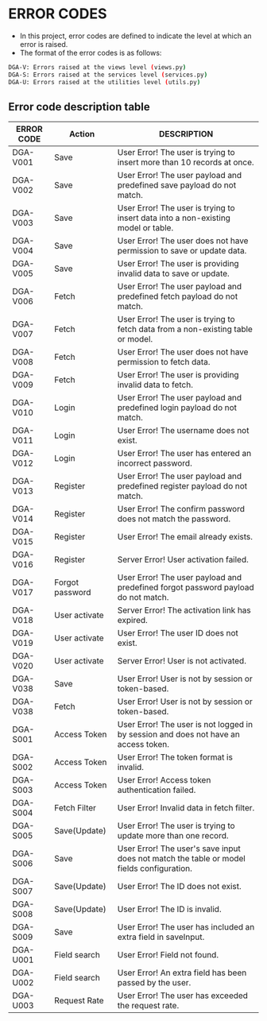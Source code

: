# ERROR CODES

- In this project, error codes are defined to indicate the level at which an
  error is raised.
- The format of the error codes is as follows:

```bash
DGA-V: Errors raised at the views level (views.py)
DGA-S: Errors raised at the services level (services.py)
DGA-U: Errors raised at the utilities level (utils.py)
```

## Error code description table

| ERROR CODE | Action          | DESCRIPTION                                                                               |
|------------|-----------------|-------------------------------------------------------------------------------------------|
| DGA-V001   | Save            | User Error! The user is trying to insert more than 10 records at once.                    |
| DGA-V002   | Save            | User Error! The user payload and predefined save payload do not match.                    |
| DGA-V003   | Save            | User Error! The user is trying to insert data into a non-existing model or table.         |
| DGA-V004   | Save            | User Error! The user does not have permission to save or update data.                     |
| DGA-V005   | Save            | User Error! The user is providing invalid data to save or update.                         |
| DGA-V006   | Fetch           | User Error! The user payload and predefined fetch payload do not match.                   |
| DGA-V007   | Fetch           | User Error! The user is trying to fetch data from a non-existing table or model.          |
| DGA-V008   | Fetch           | User Error! The user does not have permission to fetch data.                              |
| DGA-V009   | Fetch           | User Error! The user is providing invalid data to fetch.                                  |
| DGA-V010   | Login           | User Error! The user payload and predefined login payload do not match.                   |
| DGA-V011   | Login           | User Error! The username does not exist.                                                  |
| DGA-V012   | Login           | User Error! The user has entered an incorrect password.                                   |
| DGA-V013   | Register        | User Error! The user payload and predefined register payload do not match.                |
| DGA-V014   | Register        | User Error! The confirm password does not match the password.                             |
| DGA-V015   | Register        | User Error! The email already exists.                                                     |
| DGA-V016   | Register        | Server Error! User activation failed.                                                     |
| DGA-V017   | Forgot password | User Error! The user payload and predefined forgot password payload do not match.         |
| DGA-V018   | User activate   | Server Error! The activation link has expired.                                            |
| DGA-V019   | User activate   | User Error! The user ID does not exist.                                                   |
| DGA-V020   | User activate   | Server Error! User is not activated.                                                      |
| DGA-V038   | Save            | User Error! User is not by session or token-based.                                        |
| DGA-V038   | Fetch           | User Error! User is not by session or token-based.                                        |                                                                                          |
| DGA-S001   | Access Token    | User Error! The user is not logged in by session and does not have an access token.       |
| DGA-S002   | Access Token    | User Error! The token format is invalid.                                                  |                                                                                                                        |
| DGA-S003   | Access Token    | User Error! Access token authentication failed.                                           |
| DGA-S004   | Fetch Filter    | User Error! Invalid data in fetch filter.                                                 |
| DGA-S005   | Save(Update)    | User Error! The user is trying to update more than one record.                            |
| DGA-S006   | Save            | User Error! The user's save input does not match the table or model fields configuration. |
| DGA-S007   | Save(Update)    | User Error! The ID does not exist.                                                        |
| DGA-S008   | Save(Update)    | User Error! The ID is invalid.                                                            |
| DGA-S009   | Save            | User Error! The user has included an extra field in saveInput.                            |
| DGA-U001   | Field search    | User Error! Field not found.                                                              |
| DGA-U002   | Field search    | User Error! An extra field has been passed by the user.                                   |
| DGA-U003   | Request Rate    | User Error! The user has exceeded the request rate.                                       |
 